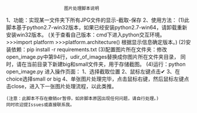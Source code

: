                           图片处理脚本说明


1、功能：实现某一文件夹下所有JPG文件的显示-截取-保存
2、使用方法：
    (1)此脚本基于python2.7-win32版本，如果已经安装python2.7-win64，请卸载重新安装win32版本。
        (关于查看自己版本：cmd下进入python交互环境。
        >>>import platform
        >>>platform.architecture()
        根据显示信息确定版本。)
    (2)安装依赖：pip install -r requirements.txt
    (3)配置图片所在文件夹：修改open_image.py中第94行，udir_of_images替换成你图片所在文件夹目录，
    同时，请在当前目录下新建big和small文件夹，用于存储截图。
    (4)运行：python open_image.py
       进入操作页面：
       1、选择截取位置
       2、鼠标左键点击✔
       3、在choice选择small or big
       4、单张图片处理完毕，点击鼠标右键，然后鼠标左键点击close，进入下一张图片处理流程，以此类推。

    (注意：此脚本不存在撤销or暂停，如非脚本原因出现任何问题，请自行处理。)
    同时欢迎提Issues或直接联系我。